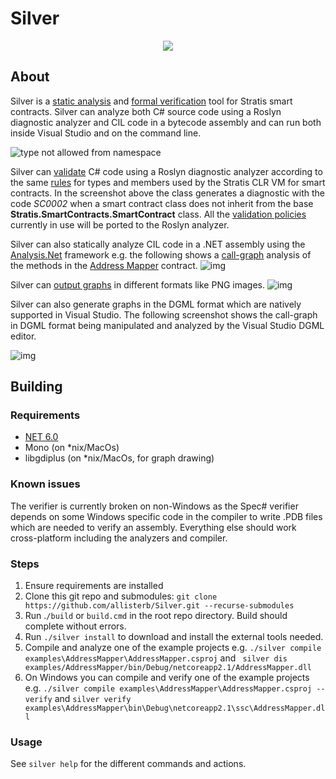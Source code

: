 # Silver
<p align="center">
  <img src="https://static.wikia.nocookie.net/zelda_gamepedia_en/images/5/5a/BotW_Silver_Shield_Model.png/revision/latest/scale-to-width-down/400?cb=20210118165032&format=original" />
</p>

## About
Silver is a [static analysis](https://en.wikipedia.org/wiki/Static_program_analysis) and [formal verification](https://en.wikipedia.org/wiki/Formal_verification) 
tool for Stratis smart contracts. Silver can analyze both C# source code using a Roslyn diagnostic analyzer and CIL code in a bytecode assembly 
and can run both inside Visual Studio and on the command line.

![type not allowed from namespace](https://dm2301files.storage.live.com/y4mtdREUkjcGF6gKDRZjHDPQ1s0NU53LLENRXrni2IXbOeNblTZ4z7xMATD2woY3RdyoZvto0VlnKjW80e6tUISj2YO2t4JifQJdj0tRIwK5YDt5XIuLSWo-fBbwl6iWcF7jQGuJ0zlhvk7_uYfoflzmJSp7E612_O6O5KREX3vWTYcEJHpGO4kYHC6r6309vJx?width=1424&height=1015&cropmode=none)

Silver can [validate](https://github.com/allisterb/Silver/blob/master/src/Silver.CodeAnalysis.Cs/Silver.CodeAnalysis.Cs/Validator.cs) C# code using a Roslyn diagnostic analyzer according to the same [rules](https://github.com/stratisproject/StratisFullNode/blob/master/Documentation/Features/SmartContracts/Clr-execution-and-validation.md) for types and members used by the Stratis CLR VM for smart contracts. In the screenshot above the class generates a diagnostic with the code _SC0002_ when a smart contract class does not inherit from the base **Stratis.SmartContracts.SmartContract** class. All the [validation policies](https://github.com/stratisproject/StratisFullNode/blob/master/src/Stratis.SmartContracts.CLR.Validation/DeterminismPolicy.cs) currently in use will be ported to the Roslyn analyzer.

Silver can also statically analyze CIL code in a .NET assembly using the [Analysis.Net](https://github.com/edgardozoppi/analysis-net/tree/master) framework e.g. the following shows a [call-graph](https://en.wikipedia.org/wiki/Call_graph) analysis of the methods in the [Address Mapper](https://github.com/stratisproject/CirrusSmartContracts/tree/master/Mainnet/AddressMapper) contract.
![img](https://dm2301files.storage.live.com/y4mLu9yA4qSBuSATzoJqXQtKfaJCMsDx11duBmqvmt5ZDMgvXMJhvPVIurq9har4_VC2vza5GKYWXYhOReBYPW3g-xS1iDWmYiEjEqLfxzSZMzrfXTS51oDOEml0oT3Y_MuL8OLc8Bvm8VWVqToi37DxrXBTBiyfRwRU09k57lEK8riBf_OvJGxdiVNWwl-lH84?width=1916&height=1023&cropmode=none)

Silver can [output graphs](https://github.com/allisterb/Silver/tree/master/src/Silver.Drawing) in different formats like PNG images.
![img](https://dm2301files.storage.live.com/y4mRkO7wiNlaUapDiUxbW_hLwNXWrXOhhyE3fTSHLoelnaD3GIvKMRUv97clPiiyW__NfobAAzSNuNUT4Frk3sIluCe9uhcds2vA0z0nVMOYd2C6xz6cXcnBwo0g3YbYH-CC8SxLDdGRhZHGOUTdxuYmptpXMojwcJQc_fgGJPgfurMuqF3ATuTSO359j3o-39M?width=2000&height=612&cropmode=none)

Silver can also generate graphs in the DGML format which are natively supported in Visual Studio. The following screenshot shows the call-graph in DGML format being manipulated and analyzed by the Visual Studio DGML editor.

![img](https://dm2301files.storage.live.com/y4mOhd7isx7dRXOsuYjaZk1o88mkSv7sjqVzuGyTdhGRa9mYHLB2ziQQXbkyE-pdv5I4zqgYFgoXOgvZY88YBAOvs7I41I77KB1lw_9rZ9-ZSxHBWOutiBUZDYMGLnmGmaZJYGv9azJD3I9v0GTARJIIysAD4UJqoFZrQURyXfmE0HZXI1kSZIOtHAy9-H7JtEz?width=1904&height=946&cropmode=none)



## Building

### Requirements
* [NET 6.0](https://dotnet.microsoft.com/en-us/download/dotnet/6.0)
* Mono (on *nix/MacOs)
* libgdiplus (on *nix/MacOs, for graph drawing)

### Known issues
The verifier is currently broken on non-Windows as the Spec# verifier depends on some Windows specific code in the compiler to write .PDB files which are needed to verify an assembly. Everything else should work cross-platform including the analyzers and compiler.

### Steps
1. Ensure requirements are installed
2. Clone this git repo and submodules: `git clone https://github.com/allisterb/Silver.git --recurse-submodules`
3. Run .`/build` or `build.cmd` in the root repo directory. Build should complete without errors.
4. Run `./silver install` to download and install the external tools needed.
5. Compile and analyze one of the example projects e.g. `./silver compile examples\AddressMapper\AddressMapper.csproj` and ` silver dis examples/AddressMapper/bin/Debug/netcoreapp2.1/AddressMapper.dll`
6. On Windows you can compile and verify one of the example projects e.g. `./silver compile examples\AddressMapper\AddressMapper.csproj --verify` and `silver verify examples\AddressMapper\bin\Debug\netcoreapp2.1\ssc\AddressMapper.dll`

### Usage
See `silver help` for the different commands and actions.
